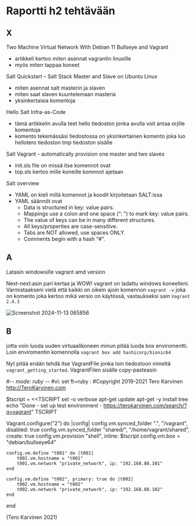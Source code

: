 # Raportti h2 tehtävään
## X
Two Machine Virtual Network With Debian 11 Bullseye and Vagrant

- artikkeli kertoo miten asennat vagrantin linuxille
- myös miten tappaa koneet

Salt Quickstart – Salt Stack Master and Slave on Ubuntu Linux

- miten asennat salt masterin ja slaven
- miten saat slaven kuuntelemaan masteria
- yksinkertaisia komentoja

Hello Salt Infra-as-Code

- tämä artikkelin avulla teet hello tiedoston jonka avulla voit antaa orjille komentoja
- komento tekemässäsi tiedostossa on yksinkertainen komento joka luo hellotero tiedoston tmp tiedoston sisälle

Salt Vagrant - automatically provision one master and two slaves

- init.sls file on missä itse komennot ovat
- top.sls kertoo mille koneille komnnot ajetaan

Salt overview

- YAML on kieli millä komennot ja koodit kirjoitetaan SALT:issa 
- YAML säännöt ovat
  - Data is structured in key: value pairs.
  - Mappings use a colon and one space (“: ”) to mark key: value pairs.
  - The value of keys can be in many different structures.
  - All keys/properties are case-sensitive.
  - Tabs are NOT allowed, use spaces ONLY.
  - Comments begin with a hash “#”.    

## A
Latasin windowsille vagrant amd version

Next-next:asin pari kertaa ja WOW! vagrant on ladattu windows koneelleni. Varmistaakseni vielä että kaikki on oikein ajoin komennon `vagrant -v` joka on komento joka kertoo mikä versio on käytössä, vastaukseksi sain `Vagrant 2.4.3`

![Screenshot 2024-11-13 065856](https://github.com/user-attachments/assets/4fea1885-1eda-4cad-8dcb-37f2428d34c4)

## B
jotta voin luoda uuden virtuaalikoneen minun pitää luoda box enviromentti. Loin enviromentin komennolla `vagrant box add hashicorp/bionic64`

Nyt pitää enään tehdä itse VagrantFile jonka loin tiedostoon nimeltä `vagrant_getting_started`. VagrantFilen sisälle copy-pasteasin 

#-*- mode: ruby -*-
#vi: set ft=ruby :
#Copyright 2019-2021 Tero Karvinen http://TeroKarvinen.com

$tscript = <<TSCRIPT
set -o verbose
apt-get update
apt-get -y install tree
echo "Done - set up test environment - https://terokarvinen.com/search/?q=vagrant"
TSCRIPT

Vagrant.configure("2") do |config|
	config.vm.synced_folder ".", "/vagrant", disabled: true
	config.vm.synced_folder "shared/", "/home/vagrant/shared", create: true
	config.vm.provision "shell", inline: $tscript
	config.vm.box = "debian/bullseye64"

	config.vm.define "t001" do |t001|
		t001.vm.hostname = "t001"
		t001.vm.network "private_network", ip: "192.168.88.101"
	end

	config.vm.define "t002", primary: true do |t002|
		t002.vm.hostname = "t002"
		t002.vm.network "private_network", ip: "192.168.88.102"
	end
	
end

(Tero Karvinen 2021)

